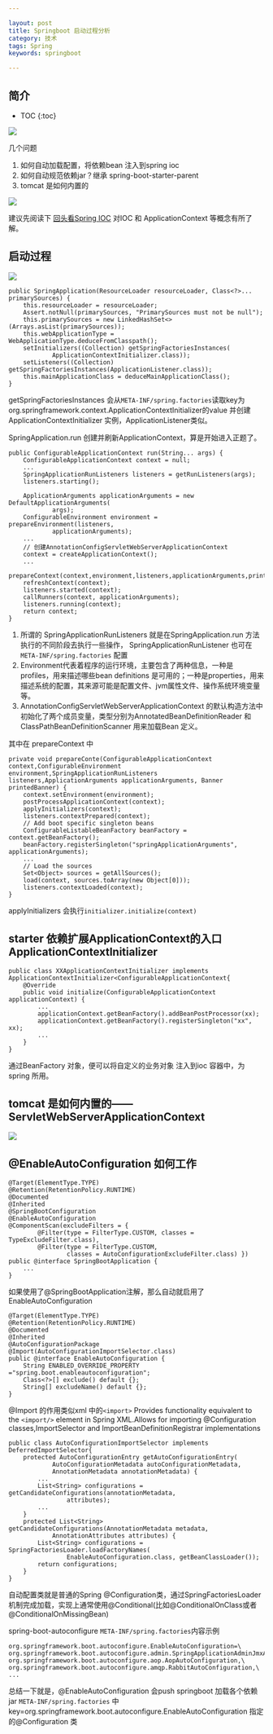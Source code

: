 ```yaml
---

layout: post
title: Springboot 启动过程分析
category: 技术
tags: Spring
keywords: springboot

---
```


## 简介

* TOC
{:toc}

![](/public/upload/spring/springboot.png)

几个问题

1. 如何自动加载配置，将依赖bean 注入到spring ioc
2. 如何自动规范依赖jar？继承 spring-boot-starter-parent
3. tomcat 是如何内置的

![](/public/upload/spring/spring_boot_class_diagram.png)

建议先阅读下 [回头看Spring IOC](http://topsli.github.io/2015/06/15/spring_ioc.html) 对IOC 和 ApplicationContext 等概念有所了解。

## 启动过程

![](/public/upload/spring/spring_application_run.png)

	public SpringApplication(ResourceLoader resourceLoader, Class<?>... primarySources) {
		this.resourceLoader = resourceLoader;
		Assert.notNull(primarySources, "PrimarySources must not be null");
		this.primarySources = new LinkedHashSet<>(Arrays.asList(primarySources));
		this.webApplicationType = WebApplicationType.deduceFromClasspath();
		setInitializers((Collection) getSpringFactoriesInstances(
				ApplicationContextInitializer.class));
		setListeners((Collection) getSpringFactoriesInstances(ApplicationListener.class));
		this.mainApplicationClass = deduceMainApplicationClass();
	}

getSpringFactoriesInstances 会从`META-INF/spring.factories`读取key为org.springframework.context.ApplicationContextInitializer的value 并创建ApplicationContextInitializer 实例，ApplicationListener类似。

SpringApplication.run 创建并刷新ApplicationContext，算是开始进入正题了。

    public ConfigurableApplicationContext run(String... args) {
        ConfigurableApplicationContext context = null;
        ...
        SpringApplicationRunListeners listeners = getRunListeners(args);
        listeners.starting();

        ApplicationArguments applicationArguments = new DefaultApplicationArguments(
                args);
        ConfigurableEnvironment environment = prepareEnvironment(listeners,
                applicationArguments);
        ...
        // 创建AnnotationConfigServletWebServerApplicationContext
        context = createApplicationContext();
        ...
        prepareContext(context,environment,listeners,applicationArguments,printedBanner);
        refreshContext(context);
        listeners.started(context);
        callRunners(context, applicationArguments);
        listeners.running(context);
        return context;
    }

1. 所谓的 SpringApplicationRunListeners 就是在SpringApplication.run 方法执行的不同阶段去执行一些操作， SpringApplicationRunListener 也可在`META-INF/spring.factories` 配置
2.  Environment代表着程序的运行环境，主要包含了两种信息，一种是profiles，用来描述哪些bean definitions 是可用的；一种是properties，用来描述系统的配置，其来源可能是配置文件、jvm属性文件、操作系统环境变量等。
3. AnnotationConfigServletWebServerApplicationContext 的默认构造方法中初始化了两个成员变量，类型分别为AnnotatedBeanDefinitionReader 和  ClassPathBeanDefinitionScanner 用来加载Bean 定义。

其中在 prepareContext 中

	private void prepareConte(ConfigurableApplicationContext context,ConfigurableEnvironment environment,SpringApplicationRunListeners listeners,ApplicationArguments applicationArguments, Banner printedBanner) {
        context.setEnvironment(environment);
        postProcessApplicationContext(context);
        applyInitializers(context);
        listeners.contextPrepared(context);
        // Add boot specific singleton beans
        ConfigurableListableBeanFactory beanFactory = context.getBeanFactory();
        beanFactory.registerSingleton("springApplicationArguments", applicationArguments);
        ...
        // Load the sources
        Set<Object> sources = getAllSources();
        load(context, sources.toArray(new Object[0]));
        listeners.contextLoaded(context);
    }

applyInitializers 会执行`initializer.initialize(context)`

## starter 依赖扩展ApplicationContext的入口 ApplicationContextInitializer

    public class XXApplicationContextInitializer implements ApplicationContextInitializer<ConfigurableApplicationContext{
        @Override
        public void initialize(ConfigurableApplicationContext applicationContext) {
            ...
            applicationContext.getBeanFactory().addBeanPostProcessor(xx);
            applicationContext.getBeanFactory().registerSingleton("xx", xx);
            ...
        }
    }

通过BeanFactory 对象，便可以将自定义的业务对象 注入到ioc 容器中，为spring 所用。

## tomcat 是如何内置的——ServletWebServerApplicationContext

![](/public/upload/spring/spring_boot_web_server.png)

## @EnableAutoConfiguration 如何工作


    @Target(ElementType.TYPE)
    @Retention(RetentionPolicy.RUNTIME)
    @Documented
    @Inherited
    @SpringBootConfiguration
    @EnableAutoConfiguration
    @ComponentScan(excludeFilters = {
            @Filter(type = FilterType.CUSTOM, classes = TypeExcludeFilter.class),
            @Filter(type = FilterType.CUSTOM,
                    classes = AutoConfigurationExcludeFilter.class) })
    public @interface SpringBootApplication {
        ...
    }

如果使用了@SpringBootApplication注解，那么自动就启用了EnableAutoConfiguration


    @Target(ElementType.TYPE)
    @Retention(RetentionPolicy.RUNTIME)
    @Documented
    @Inherited
    @AutoConfigurationPackage
    @Import(AutoConfigurationImportSelector.class)
    public @interface EnableAutoConfiguration {
        String ENABLED_OVERRIDE_PROPERTY ="spring.boot.enableautoconfiguration";
        Class<?>[] exclude() default {};
        String[] excludeName() default {};
    }

@Import 的作用类似xml 中的`<import>` Provides functionality equivalent to the `<import/>` element in Spring XML.Allows for importing  @Configuration classes,ImportSelector and
ImportBeanDefinitionRegistrar implementations

    public class AutoConfigurationImportSelector implements DeferredImportSelector{
        protected AutoConfigurationEntry getAutoConfigurationEntry(
                AutoConfigurationMetadata autoConfigurationMetadata,
                AnnotationMetadata annotationMetadata) {
            ...
            List<String> configurations = getCandidateConfigurations(annotationMetadata,
                    attributes);
            ...
        }
        protected List<String> getCandidateConfigurations(AnnotationMetadata metadata,
                AnnotationAttributes attributes) {
            List<String> configurations = SpringFactoriesLoader.loadFactoryNames(
                    EnableAutoConfiguration.class, getBeanClassLoader());
            return configurations;
        }
    }


自动配置类就是普通的Spring @Configuration类，通过SpringFactoriesLoader机制完成加载，实现上通常使用@Conditional(比如@ConditionalOnClass或者@ConditionalOnMissingBean)

spring-boot-autoconfigure `META-INF/spring.factories`内容示例

    org.springframework.boot.autoconfigure.EnableAutoConfiguration=\
    org.springframework.boot.autoconfigure.admin.SpringApplicationAdminJmxAutoConfiguration,\
    org.springframework.boot.autoconfigure.aop.AopAutoConfiguration,\
    org.springframework.boot.autoconfigure.amqp.RabbitAutoConfiguration,\
    ...

总结一下就是，@EnableAutoConfiguration 会push springboot 加载各个依赖jar `META-INF/spring.factories` 中key=org.springframework.boot.autoconfigure.EnableAutoConfiguration 指定的@Configuration 类
